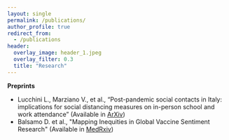 ```yaml
---
layout: single
permalink: /publications/
author_profile: true
redirect_from:
  - /publications
header:
  overlay_image: header_1.jpeg
  overlay_filter: 0.3
  title: "Research"
---
```


**Preprints**
- Lucchini L., Marziano V., et al., “Post-pandemic social contacts in Italy: implications for social distancing measures on in-person school and work attendance”
(Available in [ArXiv](arXiv:2412.18549))
- Balsamo D. et al., "Mapping Inequities in Global Vaccine Sentiment Research"
(Available in [MedRxiv](https://doi.org/10.1101/2025.01.11.25320376))
